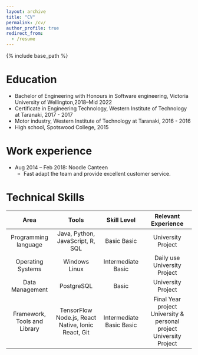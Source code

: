 ```yaml
---
layout: archive
title: "CV"
permalink: /cv/
author_profile: true
redirect_from:
  - /resume
---
```


{% include base_path %}

Education
======
* Bachelor of Engineering with Honours in Software engineering, Victoria University of Wellington,2018–Mid 2022           
* Certificate in Engineering Technology, Western Institute of Technology at Taranaki, 2017 - 2017
* Motor industry, Western Institute of Technology at Taranaki, 2016 - 2016
* High school, Spotswood College, 2015 

Work experience
======
<!-- * Summer 2015: Research Assistant
  * Github University
  * Duties included: Tagging issues
  * Supervisor: Professor Git -->

* Aug 2014 – Feb 2018: Noodle Canteen
  * Fast adapt the team and provide excellent customer service.
  
Technical Skills
======
|                  Area                 |                               Tools                             |                Skill Level              |                                    Relevant Experience                                   |
|:-------------------------------------:|:---------------------------------------------------------------:|:---------------------------------------:|:----------------------------------------------------------------------------------------:|
|         Programming   language        |                Java,   Python, JavaScript, R, SQL               |              Basic     Basic            |                                    University   Project                                  |
|           Operating   Systems         |                         Windows     Linux                       |          Intermediate     Basic         |                             Daily use     University   Project                           |
|            Data   Management          |                            PostgreSQL                           |                   Basic                 |                                    University   Project                                  |
|     Framework,   Tools and Library    |     TensorFlow     Node.js,   React Native, Ionic React, Git    |     Intermediate     Basic     Basic    |     Final   Year project     University   & personal project     University   Project    |


<!-- Publications
======
  <ul>{% for post in site.publications %}
    {% include archive-single-cv.html %}
  {% endfor %}</ul> -->
  
<!-- Talks
======
  <ul>{% for post in site.talks %}
    {% include archive-single-talk-cv.html %}
  {% endfor %}</ul> -->
  
<!-- Teaching
======
  <ul>{% for post in site.teaching %}
    {% include archive-single-cv.html %}
  {% endfor %}</ul> -->
  
<!-- Service and leadership
======
* Currently signed in to 43 different slack teams -->
